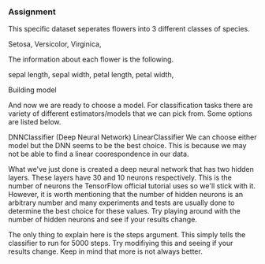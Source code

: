 ### Assignment

This specific dataset seperates flowers into 3 different classes of species.

Setosa,
Versicolor,
Virginica,

The information about each flower is the following.

sepal length,
sepal width,
petal length,
petal width,


Building model

And now we are ready to choose a model. For classification tasks there are variety of different estimators/models that we can pick from. Some options are listed below.

DNNClassifier (Deep Neural Network)
LinearClassifier
We can choose either model but the DNN seems to be the best choice. This is because we may not be able to find a linear coorespondence in our data.

What we've just done is created a deep neural network that has two hidden layers. These layers have 30 and 10 neurons respectively. This is the number of neurons the TensorFlow official tutorial uses so we'll stick with it. However, it is worth mentioning that the number of hidden neurons is an arbitrary number and many experiments and tests are usually done to determine the best choice for these values. Try playing around with the number of hidden neurons and see if your results change.

The only thing to explain here is the steps argument. This simply tells the classifier to run for 5000 steps. Try modifiying this and seeing if your results change. Keep in mind that more is not always better.
